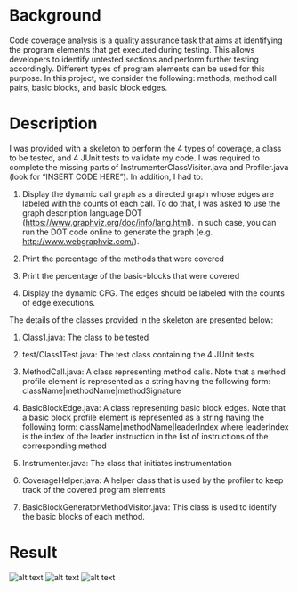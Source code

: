 # Background
Code coverage analysis is a quality assurance task that aims at identifying the program elements that get executed during testing. 
This allows developers to identify untested sections and perform further testing accordingly. Different types of program elements 
can be used for this purpose. In this project, we consider the following: methods, method call pairs, basic blocks, and basic block edges.

# Description
I was provided with a skeleton to perform the 4 types of coverage, a class to be tested, and 4 JUnit tests to validate my code. I was required to complete the missing parts of
InstrumenterClassVisitor.java and Profiler.java (look for “INSERT CODE HERE”). In addition, I had to:

1)	Display the dynamic call graph as a directed graph whose edges are labeled with the counts of each call. To do that, I was asked to use the graph description language DOT (https://www.graphviz.org/doc/info/lang.html). In such case, you can run the DOT code online to generate the graph (e.g. http://www.webgraphviz.com/).

2)	Print the percentage of the methods that were covered

3)	Print the percentage of the basic-blocks that were covered

4)	Display the dynamic CFG. The edges should be labeled with the counts of edge executions.

The details of the classes provided in the skeleton are presented below:

1) Class1.java: The class to be tested

2) test/Class1Test.java: The test class containing the 4 JUnit tests

3) MethodCall.java: A class representing method calls. Note that a method profile element is represented as a string having the following form: className|methodName|methodSignature

4) BasicBlockEdge.java: A class representing basic block edges. Note that a basic block profile element is represented as a string having the following form: className|methodName|leaderIndex where leaderIndex is the index of the leader instruction in the list of instructions of the corresponding method

5) Instrumenter.java: The class that initiates instrumentation

6) CoverageHelper.java: A helper class that is used by the profiler to keep track of the covered program elements

7) BasicBlockGeneratorMethodVisitor.java: This class is used to identify the basic blocks of each method. 

# Result
![alt text](https://github.com/HusseinJaber20/Code-Coverage-Analysis-using-ASM/blob/master/ASM%20Project/ANSWERS%20CHECK/BasicBlockEdges.PNG?raw=true)
![alt text](https://github.com/HusseinJaber20/Code-Coverage-Analysis-using-ASM/blob/master/ASM%20Project/ANSWERS%20CHECK/MethodCalls.PNG?raw=true)
![alt text](https://github.com/HusseinJaber20/Code-Coverage-Analysis-using-ASM/blob/master/ASM%20Project/ANSWERS%20CHECK/Percentages.PNG)
